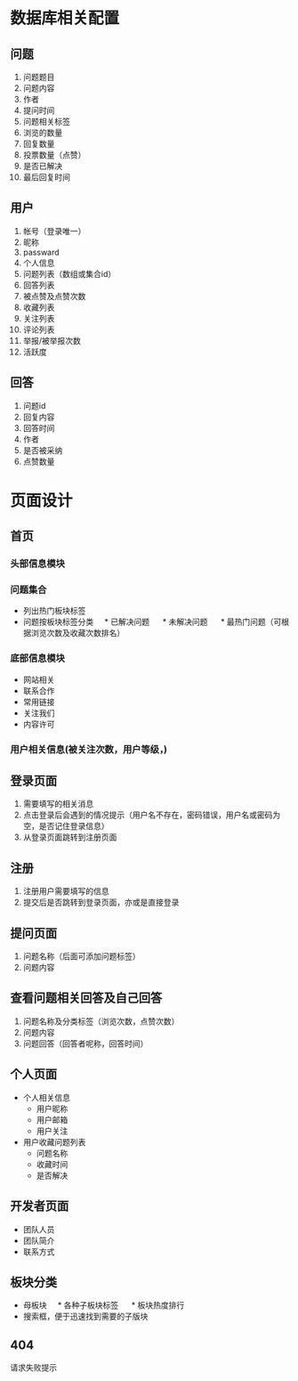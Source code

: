 # 数据库相关配置
## 问题
1. 问题题目
1. 问题内容
1. 作者
1. 提问时间
1. 问题相关标签
1. 浏览的数量
1. 回复数量
1. 投票数量（点赞）
1. 是否已解决
1. 最后回复时间
## 用户
1. 帐号（登录唯一）
1. 昵称
1. passward
1. 个人信息
1. 问题列表（数组或集合id）
1. 回答列表
1. 被点赞及点赞次数
1. 收藏列表
1. 关注列表
1. 评论列表
1. 举报/被举报次数
1. 活跃度
## 回答
1. 问题id
1. 回复内容
1. 回答时间
1. 作者
1. 是否被采纳
1. 点赞数量
# 页面设计
## 首页
### 头部信息模块
### 问题集合
* 列出热门板块标签
* 问题按板块标签分类
      * 已解决问题
      * 未解决问题
      * 最热门问题（可根据浏览次数及收藏次数排名）
### 底部信息模块
* 网站相关
* 联系合作
* 常用链接
* 关注我们
* 内容许可 
### 用户相关信息(被关注次数，用户等级，)
## 登录页面
1. 需要填写的相关消息
1. 点击登录后会遇到的情况提示（用户名不存在，密码错误，用户名或密码为空，是否记住登录信息）
1. 从登录页面跳转到注册页面
## 注册
1. 注册用户需要填写的信息
1. 提交后是否跳转到登录页面，亦或是直接登录
## 提问页面
1. 问题名称（后面可添加问题标签）
1. 问题内容
## 查看问题相关回答及自己回答
1. 问题名称及分类标签（浏览次数，点赞次数）
1. 问题内容 
1. 问题回答（回答者呢称，回答时间）
## 个人页面
* 个人相关信息
    * 用户昵称
    * 用户邮箱
    * 用户关注
* 用户收藏问题列表
    * 问题名称
    * 收藏时间
    * 是否解决
## 开发者页面
* 团队人员
* 团队简介
* 联系方式
## 板块分类
* 母板块
      * 各种子板块标签
      * 板块热度排行
* 搜索框，便于迅速找到需要的子版块

## 404
请求失败提示



